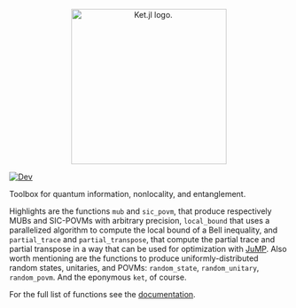 <p align="center">
<picture>
  <source media="(prefers-color-scheme: light)" srcset="./src/assets/ket-jl-logo-dark-wide.svg">
  <source media="(prefers-color-scheme: dark)" srcset="./src/assets/ket-jl-logo-light-wide.svg">
  <img alt="Ket.jl logo." src="./src/assets/ket-jl-logo-wide-bg.svg" width="280">
</picture>
</p>

[![Dev](https://img.shields.io/badge/docs-dev-blue.svg)](https://araujoms.github.io/Ket.jl/dev/)

Toolbox for quantum information, nonlocality, and entanglement.

Highlights are the functions `mub` and `sic_povm`, that produce respectively MUBs and SIC-POVMs with arbitrary precision, `local_bound` that uses a parallelized algorithm to compute the local bound of a Bell inequality, and `partial_trace` and `partial_transpose`, that compute the partial trace and partial transpose in a way that can be used for optimization with [JuMP](https://jump.dev/JuMP.jl/stable/). Also worth mentioning are the functions to produce uniformly-distributed random states, unitaries, and POVMs: `random_state`, `random_unitary`, `random_povm`. And the eponymous `ket`, of course.

For the full list of functions see the [documentation](https://araujoms.github.io/Ket.jl/dev/api/).
